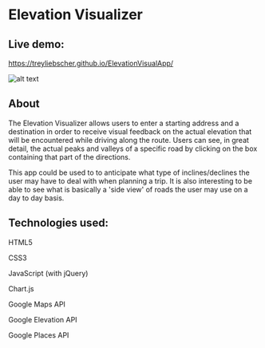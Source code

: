 # Elevation Visualizer

## Live demo: 

https://treyliebscher.github.io/ElevationVisualApp/

![alt text](https://i.imgur.com/rwSBrZe.png)

## About
The Elevation Visualizer allows users to enter a starting address and a destination in order to receive visual feedback on the actual elevation that will be encountered while driving along the route. Users can see, in great detail, the actual peaks and valleys of a specific road by clicking on the box containing that part of the directions. 

This app could be used to to anticipate what type of inclines/declines the user may have to deal with when planning a trip. It is also interesting to be able to see what is basically a 'side view' of roads the user may use on a day to day basis.

## Technologies used:

HTML5

CSS3

JavaScript (with jQuery)

Chart.js

Google Maps API

Google Elevation API

Google Places API
